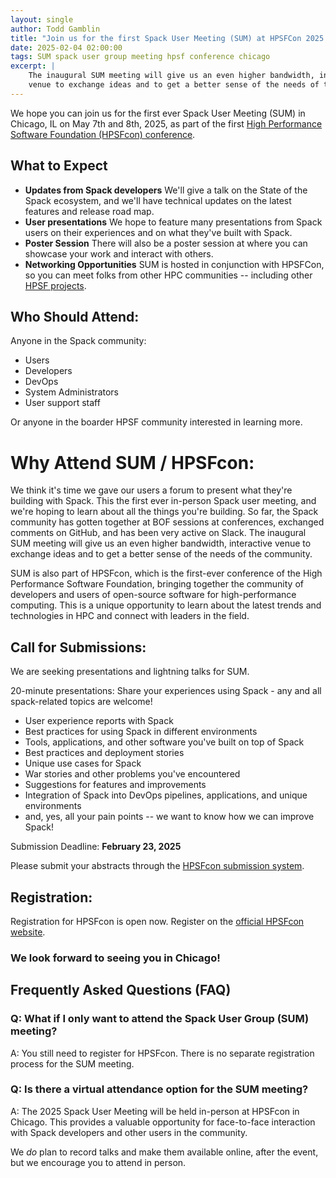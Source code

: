 ```yaml
---
layout: single
author: Todd Gamblin
title: "Join us for the first Spack User Meeting (SUM) at HPSFCon 2025!"
date: 2025-02-04 02:00:00
tags: SUM spack user group meeting hpsf conference chicago
excerpt: |
    The inaugural SUM meeting will give us an even higher bandwidth, interactive
    venue to exchange ideas and to get a better sense of the needs of the community.
---
```


We hope you can join us for the first ever Spack User Meeting (SUM) in Chicago, IL on
May 7th and 8th, 2025, as part of the first
[High Performance Software Foundation (HPSFcon) conference](https://events.linuxfoundation.org/hpsf-conference/).

## What to Expect
* **Updates from Spack developers** We'll give a talk on the State of the Spack
  ecosystem, and we'll have technical updates on the latest features and release
  road map.
* **User presentations** We hope to feature many presentations from Spack users on their
  experiences and on what they've built with Spack.
* **Poster Session** There will also be a poster session at where you can showcase your
  work and interact with others.
* **Networking Opportunities** SUM is hosted in conjunction with HPSFCon, so you can
  meet folks from other HPC communities -- including other
  [HPSF projects](http://hpsf.io/projects/).

## Who Should Attend:

Anyone in the Spack community:
* Users
* Developers
* DevOps
* System Administrators
* User support staff

Or anyone in the boarder HPSF community interested in learning more.

# Why Attend SUM / HPSFcon:

We think it's time we gave our users a forum to present what they're building with
Spack. This the first ever in-person Spack user meeting, and we're hoping to learn about
all the things you're building. So far, the Spack community has gotten together at BOF
sessions at conferences, exchanged comments on GitHub, and has been very active on
Slack. The inaugural SUM meeting will give us an even higher bandwidth, interactive
venue to exchange ideas and to get a better sense of the needs of the community.

SUM is also part of HPSFcon, which is the first-ever conference of the High Performance
Software Foundation, bringing together the community of developers and users of
open-source software for high-performance computing. This is a unique opportunity to
learn about the latest trends and technologies in HPC and connect with leaders in the
field.

## Call for Submissions:

We are seeking presentations and lightning talks for SUM.

20-minute presentations: Share your experiences using Spack - any and all spack-related
topics are welcome!

* User experience reports with Spack
* Best practices for using Spack in different environments
* Tools, applications, and other software you've built on top of Spack
* Best practices and deployment stories
* Unique use cases for Spack
* War stories and other problems you've encountered
* Suggestions for features and improvements
* Integration of Spack into DevOps pipelines, applications, and unique environments
* and, yes, all your pain points -- we want to know how we can improve Spack!

Submission Deadline: **February 23, 2025**

Please submit your abstracts through the
[HPSFcon submission system](https://events.linuxfoundation.org/hpsf-conference/program/cfp/).

## Registration:

Registration for HPSFcon is open now. Register on the
[official HPSFcon website](https://events.linuxfoundation.org/hpsf-conference/).

### We look forward to seeing you in Chicago!

## Frequently Asked Questions (FAQ)

### Q: What if I only want to attend the Spack User Group (SUM) meeting?
A: You still need to register for HPSFcon. There is no separate registration process for the SUM meeting.

### Q: Is there a virtual attendance option for the SUM meeting?
A: The 2025 Spack User Meeting will be held in-person at HPSFcon in Chicago. This provides
a valuable opportunity for face-to-face interaction with Spack developers and other
users in the community.

We *do* plan to record talks and make them available online, after the event, but we
encourage you to attend in person.

